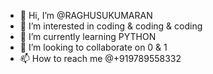 - 👋 Hi, I’m @RAGHUSUKUMARAN
- 👀 I’m interested in coding & coding & coding
- 🌱 I’m currently learning PYTHON
- 💞️ I’m looking to collaborate on 0 & 1
- 📫 How to reach me @+919789558332

<!---
RAGHUSUKUMARAN/RAGHUSUKUMARAN is a ✨ special ✨ repository because its `README.md` (this file) appears on your GitHub profile.
You can click the Preview link to take a look at your changes.
--->

